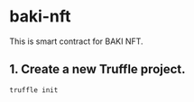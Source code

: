 # baki-nft

This is smart contract for BAKI NFT.

## 1. Create a new Truffle project.

`truffle init`
